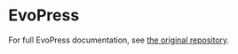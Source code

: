 # EvoPress

For full EvoPress documentation, see [the original repository](https://github.com/IST-DASLab/EvoPress).